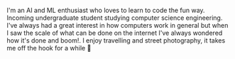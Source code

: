 I'm an AI and ML enthusiast who loves to learn to code the fun way. Incoming undergraduate student studying computer science engineering. I've always had a great interest in how computers work in general but when I saw the scale of what can be done on the internet I've always wondered how it's done and boom!. I enjoy travelling and street photography, it takes me off the hook for a while 🚀

